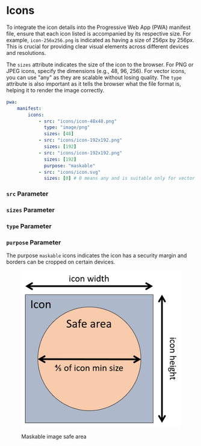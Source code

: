 # Icons

To integrate the icon details into the Progressive Web App (PWA) manifest file, ensure that each icon listed is accompanied by its respective size. For example, `icon-256x256.png` is indicated as having a size of 256px by 256px. This is crucial for providing clear visual elements across different devices and resolutions.

The `sizes` attribute indicates the size of the icon to the browser. For PNG or JPEG icons, specify the dimensions (e.g., 48, 96, 256). For vector icons, you can use "any" as they are scalable without losing quality. The `type` attribute is also important as it tells the browser what the file format is, helping it to render the image correctly.

```yaml
pwa:
    manifest:
        icons:
            - src: "icons/icon-48x48.png"
              type: "image/png"
              sizes: [48]
            - src: "icons/icon-192x192.png"
              sizes: [192]
            - src: "icons/icon-192x192.png"
              sizes: [192]
              purpose: "maskable"
            - src: "icons/icon.svg"
              sizes: [0] # 0 means any and is suitable only for vector images
```

### `src` Parameter



### `sizes` Parameter



### `type` Parameter



### `purpose` Parameter

The purpose `maskable` icons indicates the icon has a security margin and borders can be cropped on certain devices.

<figure><img src="../.gitbook/assets/maskable-icon-safe-area (1).png" alt=""><figcaption><p>Maskable image safe area</p></figcaption></figure>
